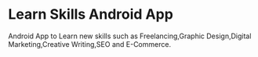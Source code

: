 # Learn Skills Android App
Android App to Learn new skills such as Freelancing,Graphic Design,Digital Marketing,Creative Writing,SEO and E-Commerce.
